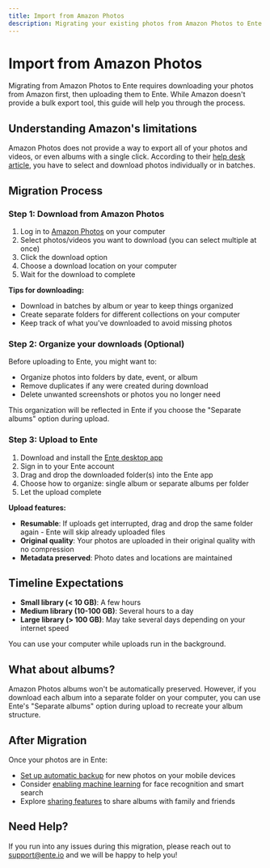 ```yaml
---
title: Import from Amazon Photos
description: Migrating your existing photos from Amazon Photos to Ente Photos
---
```


# Import from Amazon Photos

Migrating from Amazon Photos to Ente requires downloading your photos from Amazon first, then uploading them to Ente. While Amazon doesn't provide a bulk export tool, this guide will help you through the process.

## Understanding Amazon's limitations

Amazon Photos does not provide a way to export all of your photos and videos, or
even albums with a single click. According to their
[help desk article](https://www.amazon.com/gp/help/customer/display.html?nodeId=GVCELKY5JW77VE7W),
you have to select and download photos individually or in batches.

## Migration Process

### Step 1: Download from Amazon Photos

1. Log in to [Amazon Photos](https://www.amazon.com/photos) on your computer
2. Select photos/videos you want to download (you can select multiple at once)
3. Click the download option
4. Choose a download location on your computer
5. Wait for the download to complete

**Tips for downloading:**
- Download in batches by album or year to keep things organized
- Create separate folders for different collections on your computer
- Keep track of what you've downloaded to avoid missing photos

### Step 2: Organize your downloads (Optional)

Before uploading to Ente, you might want to:
- Organize photos into folders by date, event, or album
- Remove duplicates if any were created during download
- Delete unwanted screenshots or photos you no longer need

This organization will be reflected in Ente if you choose the "Separate albums" option during upload.

### Step 3: Upload to Ente

1. Download and install the [Ente desktop app](https://ente.io/download/desktop)
2. Sign in to your Ente account
3. Drag and drop the downloaded folder(s) into the Ente app
4. Choose how to organize: single album or separate albums per folder
5. Let the upload complete

**Upload features:**
- **Resumable**: If uploads get interrupted, drag and drop the same folder again - Ente will skip already uploaded files
- **Original quality**: Your photos are uploaded in their original quality with no compression
- **Metadata preserved**: Photo dates and locations are maintained

## Timeline Expectations

- **Small library (< 10 GB)**: A few hours
- **Medium library (10-100 GB)**: Several hours to a day
- **Large library (> 100 GB)**: May take several days depending on your internet speed

You can use your computer while uploads run in the background.

## What about albums?

Amazon Photos albums won't be automatically preserved. However, if you download each album into a separate folder on your computer, you can use Ente's "Separate albums" option during upload to recreate your album structure.

## After Migration

Once your photos are in Ente:
- [Set up automatic backup](/photos/getting-started/daily-use) for new photos on your mobile devices
- Consider [enabling machine learning](/photos/features/search-and-discovery/machine-learning) for face recognition and smart search
- Explore [sharing features](/photos/features/sharing-and-collaboration/share) to share albums with family and friends

## Need Help?

If you run into any issues during this migration, please reach out to
[support@ente.io](mailto:support@ente.io) and we will be happy to help you!
